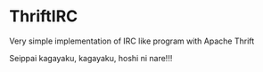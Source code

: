 # ThriftIRC
Very simple implementation of IRC like program with Apache Thrift

Seippai kagayaku, kagayaku, hoshi ni nare!!!

